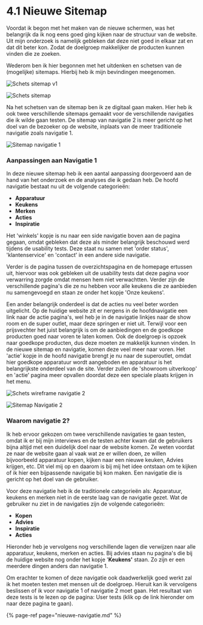 # 4.1 Nieuwe Sitemap

Voordat ik begon met het maken van de nieuwe schermen, was het belangrijk da ik nog eens goed ging kijken naar de structuur van de website. Uit mijn onderzoek is namelijk gebleken dat deze niet goed in elkaar zat en dat dit beter kon. Zodat de doelgroep makkelijker de producten kunnen vinden die ze zoeken. 

Wederom ben ik hier begonnen met het uitdenken en schetsen van de \(mogelijke\) sitemaps. Hierbij heb ik mijn bevindingen meegenomen.

![Schets sitemap v1](../../.gitbook/assets/20190502_150524.jpg)

![Schets sitemap](../../.gitbook/assets/20190312_095532.jpg)

Na het schetsen van de sitemap ben ik ze digitaal gaan maken. Hier heb ik ook twee verschillende sitemaps gemaakt voor de verschillende navigaties die ik wilde gaan testen. De sitemap van navigatie 2 is meer gericht op het doel van de bezoeker op de website, inplaats van de meer traditionele navigatie zoals navigatie 1. 

![Sitemap navigatie 1](../../.gitbook/assets/image.png)

### Aanpassingen aan Navigatie 1

In deze nieuwe sitemap heb ik een aantal aanpassing doorgevoerd aan de hand van het onderzoek en de analyses die ik gedaan heb. De hoofd navigatie bestaat nu uit de volgende categorieën:

* **Apparatuur**
* **Keukens**
* **Merken**
* **Acties**
* **Inspiratie**

Het 'winkels' kopje is nu naar een side navigatie boven aan de pagina gegaan, omdat gebleken dat deze als minder belangrijk beschouwd werd tijdens de usability tests. Deze staat nu samen met 'order status', 'klantenservice' en 'contact' in een andere side navigatie.

Verder is de pagina tussen de overzichtspagina en de homepage ertussen uit, hiervoor was ook gebleken uit de usability tests dat deze pagina voor verwarring zorgde omdat mensen hem niet verwachtten. Verder zijn de verschillende pagina's die ze nu hebben voor alle keukens die ze aanbieden nu samengevoegd en staan ze onder het kopje 'Onze keukens'. 

Een ander belangrijk onderdeel is dat de acties nu veel beter worden uitgelicht. Op de huidige website zit er nergens in de hoofdnavigatie een link naar de actie pagina's, wel heb je in de navigatie linkjes naar de show room en de super outlet, maar deze springen er niet uit. Terwijl voor een prijsvechter het juist belangrijk is om de aanbiedingen en de goedkope producten goed naar voren te laten komen. Ook de doelgroep is opzoek naar goedkope producten, dus deze moeten ze makkelijk kunnen vinden. In de nieuwe sitemap en navigatie, komen deze veel meer naar voren. Het 'actie' kopje in de hoofd navigatie brengt je nu naar de superoutlet, omdat hier goedkope apparatuur wordt aangeboden en apparatuur is het belangrijkste onderdeel van de site. Verder zullen de 'showroom uitverkoop' en 'actie' pagina meer opvallen doordat deze een speciale plaats krijgen in het menu.

![Schets wireframe navigatie 2](../../.gitbook/assets/20190514_125505.jpg)

![Sitemap Navigatie 2](../../.gitbook/assets/image%20%288%29.png)

### Waarom navigatie 2?

Ik heb ervoor gekozen om twee verschillende navigaties te gaan testen, omdat ik er bij mijn interviews en de testen achter kwam dat de gebruikers bijna altijd met een duidelijk doel naar de website komen. Ze weten voordat ze naar de website gaan al vaak wat ze er willen doen, ze willen bijvoorbeeld apparatuur kopen, kijken naar een nieuwe keuken, Advies krijgen, etc. Dit viel mij op en daarom is bij mij het idee ontstaan om te kijken of ik hier een bijpassende navigatie bij kon maken. Een navigatie die is gericht op het doel van de gebruiker.

Voor deze navigatie heb ik de traditionele categorieën als: Apparatuur, keukens en merken niet in de eerste laag van de navigatie gezet. Wat de gebruiker nu ziet in de navigaties zijn de volgende categorieën: 

* **Kopen**
* **Advies**
* **Inspiratie**
* **Acties**

Hieronder heb je vervolgens nog verschillende lagen die verwijzen naar alle apparatuur, keukens, merken en acties. Bij advies staan nu pagina's die bij de huidige website nog onder het kopje '**Keukens'** staan. Zo zijn er een meerdere dingen anders dan navigatie 1. 

Om erachter te komen of deze navigatie ook daadwerkelijk goed werkt zal ik het moeten testen met mensen uit de doelgroep. Hieruit kan ik vervolgens beslissen of ik voor navigatie 1 of navigatie 2 moet gaan. Het resultaat van deze tests is te lezen op de pagina: User tests \(klik op de link hieronder om naar deze pagina te gaan\).

{% page-ref page="nieuwe-navigatie.md" %}

 



